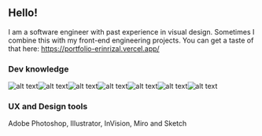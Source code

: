 ## Hello!
I am a software engineer with past experience in visual design. Sometimes I combine this with my front-end engineering projects. You can get a taste of that here: https://portfolio-erinrizal.vercel.app/

### Dev knowledge
![alt text](https://img.shields.io/badge/javascript-white?style=for-the-badge&logo=javascript)![alt text](https://img.shields.io/badge/typescript-white?style=for-the-badge&logo=typescript)![alt text](https://img.shields.io/badge/sass-white?style=for-the-badge&logo=sass)![alt text](https://img.shields.io/badge/react-white?style=for-the-badge&logo=react)![alt text](https://img.shields.io/badge/node-white?style=for-the-badge&logo=nodejs)![alt text](https://img.shields.io/badge/mysql-white?style=for-the-badge&logo=mysql)![alt text](https://img.shields.io/badge/java-white?style=for-the-badge&logo=java)

### UX and Design tools
Adobe Photoshop, Illustrator, InVision, Miro and Sketch 


<!-- ![stats](https://github-readme-stats.vercel.app/api?username=elrizal&theme=buefy&show_icons=true)
 -->

